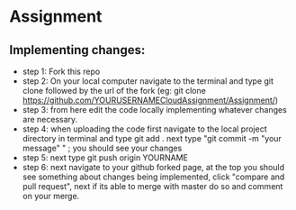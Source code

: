 # Assignment

## Implementing changes:

- step 1: Fork this repo
- step 2: On your local computer navigate to the terminal and type git clone followed by the url of the fork 
(eg: git clone https://github.com/YOURUSERNAMECloudAssignment/Assignment/)
- step 3: from here edit the code locally implementing whatever changes are necessary.
- step 4: when uploading the code first navigate to the local project directory in terminal and type git add .
next type "git commit -m "your message" " ; you should see your changes
- step 5: next type git push origin YOURNAME
- step 6: next navigate to your github forked page, at the top you should see something about changes being implemented,
click "compare and pull request", next if its able to merge with master do so and comment on your merge.
